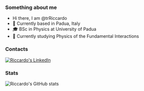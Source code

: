 ### Something about me

*  Hi there, I am @trRiccardo
* 📌 Currently based in Padua, Italy
* 🎓 BSc in Physics at University of Padua
* 🎒 Currently studying Physics of the Fundamental Interactions

### Contacts

[![Riccardo's LinkedIn](https://img.shields.io/badge/LinkedIn-0077B5?style=for-the-badge&logo=linkedin&logoColor=white)](https://www.linkedin.com/in/riccardo-triozzi-7688581b6/)

### Stats

<!--
[![Top Langs](https://github-readme-stats.vercel.app/api/top-langs/?username=trRiccardo&layout=compact)](https://github.com/trRiccardo/github-readme-stats)
-->

![Riccardo's GitHub stats](https://github-readme-stats.vercel.app/api?username=trRiccardo&show_icons=true&theme=dark)


